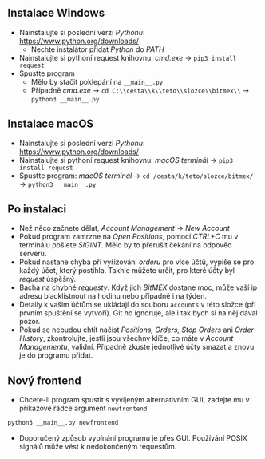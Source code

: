 ## Instalace Windows

- Nainstalujte si poslední verzi *Pythonu*: https://www.python.org/downloads/
  - Nechte instalátor přidat *Python* do *PATH*
- Nainstalujte si pythoní request knihovnu: *cmd.exe* &rightarrow; `pip3 install request`
- Spusťte program
  - Mělo by stačit poklepání na `__main__.py`
  - Případně *cmd.exe* &rightarrow; `cd C:\\cesta\\k\\teto\\slozce\\bitmex\\` &rightarrow; `python3 __main__.py`

## Instalace macOS

- Nainstalujte si poslední verzi *Pythonu*: https://www.python.org/downloads/
- Nainstalujte si pythoní request knihovnu: *macOS terminál* &rightarrow; `pip3 install request`
- Spusťte program: *macOS terminál* &rightarrow; `cd /cesta/k/teto/slozce/bitmex/` &rightarrow; `python3 __main__.py`

## Po instalaci

- Než něco začnete dělat, *Account Management &rightarrow; New Account*
- Pokud program zamrzne na *Open Positions*, pomocí *CTRL+C* mu v terminálu pošlete *SIGINT*. Mělo by to přerušit čekání na odpověd serveru.
- Pokud nastane chyba při vyřizování *orderu* pro více účtů, vypíše se pro každý účet, který postihla. Takhle můžete určit, pro které účty byl *request* úspěšný.
- Bacha na chybné *requesty*. Když jich *BitMEX* dostane moc, může vaší ip adresu blacklistnout na hodinu nebo případně i na týden.
- Detaily k vašim účtům se ukládají do souboru `accounts` v této složce (při prvním spuštění se vytvoří). Git ho ignoruje, ale i tak bych si na něj dával pozor.
- Pokud se nebudou chtít načíst *Positions, Orders, Stop Orders* ani *Order History*, zkontrolujte, jestli jsou všechny klíče, co máte v *Account Managementu*, validní. Případně zkuste jednotlivé účty smazat a znovu je do programu přidat.

## Nový frontend

- Chcete-li program spustit s vyvíjeným alternativním GUI, zadejte mu v příkazové řádce argument `newfrontend`
```sh
python3 __main__.py newfrontend
```
- Doporučený způsob vypínání programu je přes GUI. Používání POSIX signálů může vést k nedokončeným requestům.
